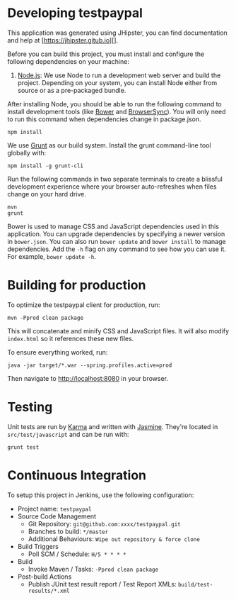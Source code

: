 # Developing testpaypal

This application was generated using JHipster, you can find documentation and help at [https://jhipster.gitub.io][].

Before you can build this project, you must install and configure the following dependencies on your machine:

1. [Node.js][]: We use Node to run a development web server and build the project.
   Depending on your system, you can install Node either from source or as a pre-packaged bundle.

After installing Node, you should be able to run the following command to install development tools (like
[Bower][] and [BrowserSync][]). You will only need to run this command when dependencies change in package.json.

    npm install

We use [Grunt][] as our build system. Install the grunt command-line tool globally with:

    npm install -g grunt-cli

Run the following commands in two separate terminals to create a blissful development experience where your browser
auto-refreshes when files change on your hard drive.

    mvn
    grunt

Bower is used to manage CSS and JavaScript dependencies used in this application. You can upgrade dependencies by
specifying a newer version in `bower.json`. You can also run `bower update` and `bower install` to manage dependencies.
Add the `-h` flag on any command to see how you can use it. For example, `bower update -h`.

# Building for production

To optimize the testpaypal client for production, run:

    mvn -Pprod clean package

This will concatenate and minify CSS and JavaScript files. It will also modify `index.html` so it references
these new files.

To ensure everything worked, run:

    java -jar target/*.war --spring.profiles.active=prod

Then navigate to [http://localhost:8080](http://localhost:8080) in your browser.

# Testing

Unit tests are run by [Karma][] and written with [Jasmine][]. They're located in `src/test/javascript` and can be run with:

    grunt test

# Continuous Integration

To setup this project in Jenkins, use the following configuration:

* Project name: `testpaypal`
* Source Code Management
    * Git Repository: `git@github.com:xxxx/testpaypal.git`
    * Branches to build: `*/master`
    * Additional Behaviours: `Wipe out repository & force clone`
* Build Triggers
    * Poll SCM / Schedule: `H/5 * * * *`
* Build
    * Invoke Maven / Tasks: `-Pprod clean package`
* Post-build Actions
    * Publish JUnit test result report / Test Report XMLs: `build/test-results/*.xml`

[JHipster]: https://jhipster.github.io/
[Node.js]: https://nodejs.org/
[Bower]: http://bower.io/
[Grunt]: http://gruntjs.com/
[BrowserSync]: http://www.browsersync.io/
[Karma]: http://karma-runner.github.io/
[Jasmine]: http://jasmine.github.io/2.0/introduction.html
[Protractor]: https://angular.github.io/protractor/
